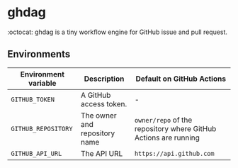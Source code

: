 # ghdag

:octocat: ghdag is a tiny workflow engine for GitHub issue and pull request.

## Environments

| Environment variable | Description | Default on GitHub Actions |
| --- | --- | --- |
| `GITHUB_TOKEN` | A GitHub access token. | - |
| `GITHUB_REPOSITORY` | The owner and repository name | `owner/repo` of the repository where GitHub Actions are running |
| `GITHUB_API_URL` | The API URL | `https://api.github.com` |
